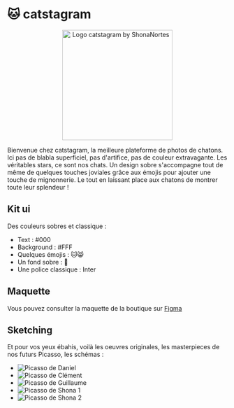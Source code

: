 # :cat: catstagram
<p align="center">
<img width="252" alt="Logo catstagram by ShonaNortes" src="https://github.com/ShonaNortes/catstagram/assets/32853290/dc175cbf-57f1-4423-a805-10804a21e3f6" style="margin: auto;">
</p>

Bienvenue chez catstagram, la meilleure plateforme de photos de chatons. Ici pas de blabla superficiel, pas d'artifice, pas de couleur extravagante. Les véritables stars, ce sont nos chats.
Un design sobre s'accompagne tout de même de quelques touches joviales grâce aux émojis pour ajouter une touche de mignonnerie. Le tout en laissant place aux chatons de montrer toute leur splendeur !

## Kit ui
Des couleurs sobres et classique :
- Text : #000
- Background : #FFF
- Quelques émojis : 🐱😸
- Un fond sobre : 🐾
- Une police classique : Inter

## Maquette

Vous pouvez consulter la maquette de la boutique sur [Figma](https://www.figma.com/file/KxZxX1YTd3syKllioXOtzr/Projet-chaton?type=design&node-id=0-1&mode=design&t=mc06iw2xxB0IsvR0-0)

## Sketching

Et pour vos yeux ébahis, voilà les oeuvres originales, les masterpieces de nos futurs Picasso, les schémas :

- ![Picasso de Daniel](https://github.com/ShonaNortes/catstagram/blob/main/Sans%20titre.png)
- ![Picasso de Clément](https://github.com/ShonaNortes/catstagram/blob/main/Sketching%20index%20page.jpeg)
- ![Picasso de Guillaume](https://github.com/ShonaNortes/catstagram/blob/main/sketching_page_details_guillaume.jpg)
- ![Picasso de Shona 1](https://github.com/ShonaNortes/catstagram/blob/main/sketching_shona_01.jpg)
- ![Picasso de Shona 2](https://github.com/ShonaNortes/catstagram/blob/main/sketching_shona_02.jpg)
